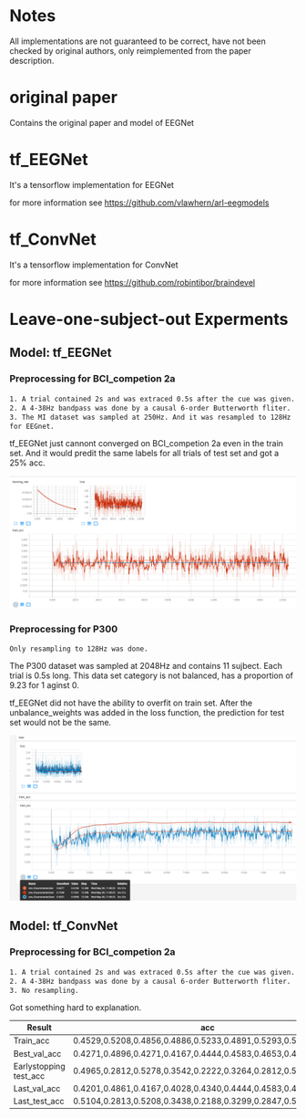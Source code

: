 
# Notes
All implementations are not guaranteed to be correct, have not been checked by original authors, only reimplemented from the paper description.

# original paper
Contains the original paper and model of EEGNet

# tf_EEGNet
It's a tensorflow implementation for EEGNet

for more information see https://github.com/vlawhern/arl-eegmodels

# tf_ConvNet
It's a tensorflow implementation for ConvNet

for more information see https://github.com/robintibor/braindevel




# Leave-one-subject-out Experments

## Model: tf_EEGNet

### Preprocessing for BCI_competion 2a
    1. A trial contained 2s and was extraced 0.5s after the cue was given.
    2. A 4-38Hz bandpass was done by a causal 6-order Butterworth fliter.
    3. The MI dataset was sampled at 250Hz. And it was resampled to 128Hz for EEGnet.

tf_EEGNet just cannont converged on BCI_competion 2a even in the train set. And it would predit the same labels for all trials of test set and got a 25% acc.

![avatar](./image/tensorboard_mi.png)

### Preprocessing for P300
    Only resampling to 128Hz was done.

The P300 dataset was sampled at 2048Hz and contains 11 sujbect. Each trial is 0.5s long.
This data set category is not balanced, has a proportion of 9.23 for 1 aginst 0.

tf_EEGNet did not have the ability to overfit on train set. After the unbalance_weights was added in the loss function, the prediction for test set would not be the same.

![avatar](./image/tensorboard_p300.png)

## Model: tf_ConvNet
### Preprocessing for BCI_competion 2a
    1. A trial contained 2s and was extraced 0.5s after the cue was given.
    2. A 4-38Hz bandpass was done by a causal 6-order Butterworth fliter.
    3. No resampling.

Got something hard to explanation.

| Result |  acc | mean |
|---|---|---|
| Train_acc | 0.4529,0.5208,0.4856,0.4886,0.5233,0.4891,0.5293,0.5109,0.4588 | 0.49548 |
| Best_val_acc | 0.4271,0.4896,0.4271,0.4167,0.4444,0.4583,0.4653,0.4236,0.3854 | 0.4375 |
| Earlystopping test_acc | 0.4965,0.2812,0.5278,0.3542,0.2222,0.3264,0.2812,0.5729,0.5660 | 0.40316 |
| Last_val_acc | 0.4201,0.4861,0.4167,0.4028,0.4340,0.4444,0.4583,0.4201,0.3819 | 0.42938 |
| Last_test_acc | 0.5104,0.2813,0.5208,0.3438,0.2188,0.3299,0.2847,0.5694,0.5660 | 0.40278 |